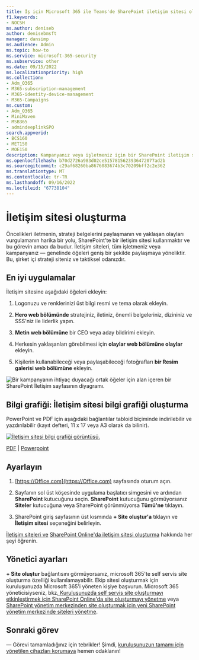 ```yaml
---
title: İş için Microsoft 365 ile Teams'de SharePoint iletişim sitesi oluşturma
f1.keywords:
- NOCSH
ms.author: deniseb
author: denisebmsft
manager: dansimp
ms.audience: Admin
ms.topic: how-to
ms.service: microsoft-365-security
ms.subservice: other
ms.date: 09/15/2022
ms.localizationpriority: high
ms.collection:
- Adm_O365
- M365-subscription-management
- M365-identity-device-management
- M365-Campaigns
ms.custom:
- Adm_O365
- MiniMaven
- MSB365
- admindeeplinkSPO
search.appverid:
- BCS160
- MET150
- MOE150
description: Kampanyanız veya işletmeniz için bir SharePoint iletişim sitesi oluşturun ve yanlış dosya paylaşımı nedeniyle ekibinizi siber saldırılara ve kötü amaçlı yazılımlara ve diğer tehditlere karşı koruyun.
ms.openlocfilehash: b70d2726a983d02ce5157815623936472077ad2b
ms.sourcegitcommit: c29af68260ba8676083674b3c70209bff2c2e362
ms.translationtype: MT
ms.contentlocale: tr-TR
ms.lasthandoff: 09/16/2022
ms.locfileid: "67738104"
---
```

# <a name="create-a-communications-site"></a>İletişim sitesi oluşturma

Öncelikleri iletmenin, strateji belgelerini paylaşmanın ve yaklaşan olayları vurgulamanın harika bir yolu, SharePoint'te bir iletişim sitesi kullanmaktır ve bu görevin amacı da budur. İletişim siteleri, tüm işletmeniz veya kampanyanız &mdash; genelinde öğeleri geniş bir şekilde paylaşmaya yöneliktir. Bu, şirket içi strateji siteniz ve taktiksel odanızdır. 

## <a name="best-practices"></a>En iyi uygulamalar

İletişim sitesine aşağıdaki öğeleri ekleyin:

1. Logonuzu ve renklerinizi üst bilgi resmi ve tema olarak ekleyin.

2. **Hero web bölümünde** stratejiniz, iletiniz, önemli belgeleriniz, dizininiz ve SSS'niz ile liderlik yapın.

3. **Metin web bölümüne** bir CEO veya aday bildirimi ekleyin.

4. Herkesin yaklaşanları görebilmesi için **olaylar web bölümüne olaylar** ekleyin.

5. Kişilerin kullanabileceği veya paylaşabileceği fotoğrafları **bir Resim galerisi web bölümüne** ekleyin.

![Bir kampanyanın ihtiyaç duyacağı ortak öğeler için alan içeren bir SharePoint İletişim sayfasının diyagramı.](../media/m365-democracy-comms-site.png)

## <a name="infographic-create-a-communications-site-infographic"></a>Bilgi grafiği: İletişim sitesi bilgi grafiği oluşturma

PowerPoint ve PDF için aşağıdaki bağlantılar tabloid biçiminde indirilebilir ve yazdırılabilir (kayıt defteri, 11 x 17 veya A3 olarak da bilinir).

[![İletişim sitesi bilgi grafiği görüntüsü.](../media/M365-Campaigns-CreateCommunicationSite-358-201.png)](https://download.microsoft.com/download/3/f/f/3ff49b41-e5a4-4993-a00c-7f791a80b627/M365CampaignsCreateCommunicationSite.pdf)

[PDF](https://download.microsoft.com/download/3/f/f/3ff49b41-e5a4-4993-a00c-7f791a80b627/M365CampaignsCreateCommunicationSite.pdf) |  [Powerpoint](https://download.microsoft.com/download/3/f/f/3ff49b41-e5a4-4993-a00c-7f791a80b627/M365CampaignsCreateCommunicationSite.pptx)

## <a name="set-it-up"></a>Ayarlayın

1. [https://Office.com](https://Office.com) sayfasında oturum açın.

2. Sayfanın sol üst köşesinde uygulama başlatıcı simgesini ve ardından **SharePoint** kutucuğunu seçin. **SharePoint** kutucuğunu görmüyorsanız **Siteler** kutucuğuna veya SharePoint görünmüyorsa **Tümü'ne** tıklayın.

3. SharePoint giriş sayfasının üst kısmında **+ Site oluştur'a** tıklayın ve **İletişim sitesi** seçeneğini belirleyin.

[İletişim siteleri ve](https://support.office.com/article/What-is-a-SharePoint-communication-site-94A33429-E580-45C3-A090-5512A8070732) [SharePoint Online'da iletişim sitesi oluşturma](https://support.microsoft.com/en-us/office/create-a-communication-site-in-sharepoint-online-7fb44b20-a72f-4d2c-9173-fc8f59ba50eb) hakkında her şeyi öğrenin.

## <a name="admin-settings"></a>Yönetici ayarları

**+ Site oluştur** bağlantısını görmüyorsanız, microsoft 365'te self servis site oluşturma özelliği kullanılamayabilir. Ekip sitesi oluşturmak için kuruluşunuzda Microsoft 365'i yöneten kişiye başvurun. Microsoft 365 yöneticisiyseniz, bkz[. Kuruluşunuzda self servis site oluşturmayı etkinleştirmek için SharePoint Online'da site oluşturmayı yönetme](/sharepoint/manage-site-creation) veya [SharePoint yönetim merkezinden site oluşturmak için yeni SharePoint yönetim merkezinde siteleri yönetme](/sharepoint/manage-sites-in-new-admin-center).<a href="https://go.microsoft.com/fwlink/?linkid=2185219" target="_blank"></a>

## <a name="next-mission"></a>Sonraki görev

&mdash; Görevi tamamladığınız için tebrikler! Şimdi, [kuruluşunuzun tamamı için yönetilen cihazları korumaya](m365bp-protect-devices.md) hemen odaklanın!